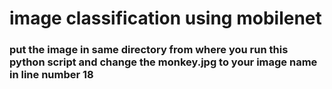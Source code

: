 # image classification using mobilenet

### put the image in same directory from where you run this python script and change the monkey.jpg to your image name in line number 18
